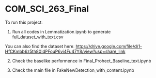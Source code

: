 # COM_SCI_263_Final


To run this project:

1. Run all codes in Lemmatization.ipynb to generate full_dataset_with_text.csv

You can also find the dataset here: https://drive.google.com/file/d/1-HfCKmbb6z5th80IdPFouP6vi4Fu47Y8/view?usp=share_link

2. Check the baselike performence in Final_Prohect_Baseline_text.ipynb

3. Check the main file in FakeNewDetection_with_content.ipynb
